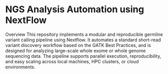 # NGS Analysis Automation using NextFlow
Overview
This repository implements a modular and reproducible germline variant calling pipeline using Nextflow. It automates a standard short-read variant discovery workflow based on the GATK Best Practices, and is designed for analyzing large-scale whole exome or whole genome sequencing data.
The pipeline supports parallel execution, reproducibility, and easy scaling across local machines, HPC clusters, or cloud environments.
